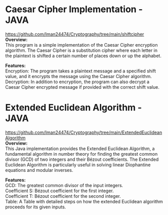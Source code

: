 # **Caesar Cipher Implementation - JAVA**
https://github.com/Iman24474/Cryptography/tree/main/shiftcipher  
  **Overview:**  
This program is a simple implementation of the Caesar Cipher encryption algorithm. The Caesar Cipher is a substitution cipher where each letter in the plaintext is shifted a certain number of places down or up the alphabet.

**Features:**  
Encryption: The program takes a plaintext message and a specified shift value, and it encrypts the message using the Caesar Cipher algorithm.  
Decryption: In addition to encryption, the program can also decrypt a Caesar Cipher encrypted message if provided with the correct shift value.    

# **Extended Euclidean Algorithm - JAVA**  
https://github.com/Iman24474/Cryptography/tree/main/ExtendedEuclideanAlgorithm  
**Overview:**  
This Java implementation provides the Extended Euclidean Algorithm, a fundamental algorithm in number theory for finding the greatest common divisor (GCD) of two integers and their Bézout coefficients. The Extended Euclidean Algorithm is particularly useful in solving linear Diophantine equations and modular inverses. 
  
**Features:**  
GCD: The greatest common divisor of the input integers.  
Coefficient S: Bézout coefficient for the first integer.  
Coefficient T: Bézout coefficient for the second integer.  
Table: A Table with detailed steps on how the extended Euclidean algorithm proceeds for its given inputs.
